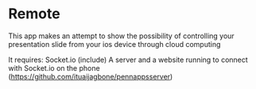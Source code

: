# Remote
This app makes an attempt to show the possibility of controlling your presentation slide from your ios device through cloud computing

It requires:
Socket.io (include)
A server and a website running to connect with Socket.io on the phone (https://github.com/ituaijagbone/pennappsserver)
